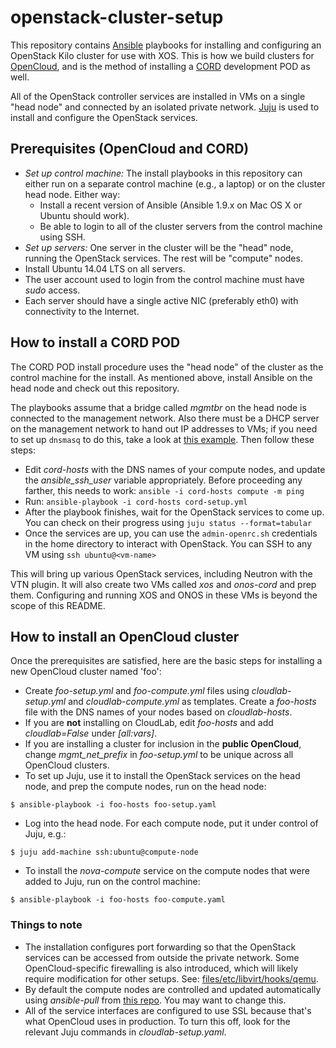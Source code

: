 # openstack-cluster-setup
This repository contains [Ansible](http://docs.ansible.com) playbooks for installing and configuring an OpenStack Kilo cluster
for use with XOS. This is how we build clusters for [OpenCloud](http://opencloud.us), and is the method of
installing a [CORD](http://cord.onosproject.org) development POD as well.

All of the OpenStack controller services are installed in VMs on a
single "head node" and connected by an isolated private network. [Juju](http://www.ubuntu.com/cloud/tools/juju) is used
to install and configure the OpenStack services.

## Prerequisites (OpenCloud and CORD)

* *Set up control machine:* The install playbooks in this repository can either run on a
  separate control machine (e.g., a laptop) or on the cluster head node.  Either way:
  * Install a recent version of Ansible (Ansible 1.9.x on Mac OS X or Ubuntu should work).
  * Be able to login to all of the cluster servers from the control machine using SSH.
* *Set up servers:* One server in the cluster will be the "head" node, running the OpenStack
  services.  The rest will be "compute" nodes.  
 * Install Ubuntu 14.04 LTS on all servers.
 * The user account used to login from the control machine must have *sudo* access.
 * Each server should have a single active NIC (preferably eth0) with connectivity to the
   Internet.

## How to install a CORD POD

The CORD POD install procedure uses the "head node" of the cluster as the control machine
for the install.  As mentioned above, install Ansible on the head node and check out this repository.

The playbooks assume that a bridge called *mgmtbr* on the head node is connected to the management
network.  Also there must be a DHCP server on the management network to hand out IP addresses
to VMs; if you need to set up `dnsmasq` to do this, take a look at [this example](files/etc/dnsmasq.d/cord).
Then follow these steps:

* Edit *cord-hosts* with the DNS names of your compute nodes, and update the *ansible_ssh_user* variable appropriately.
  Before proceeding any farther, this needs to work: `ansible -i cord-hosts compute -m ping`
* Run: `ansible-playbook -i cord-hosts cord-setup.yml`
* After the playbook finishes, wait for the OpenStack services to come up.  You can check on their progress
  using `juju status --format=tabular`
* Once the services are up, you can use the `admin-openrc.sh` credentials in the home directory to 
  interact with OpenStack.  You can SSH to any VM using `ssh ubuntu@<vm-name>`

This will bring up various OpenStack services, including Neutron with the VTN plugin.  It will also create
two VMs called *xos* and *onos-cord* and prep them. Configuring and running XOS and ONOS in these VMs is beyond
the scope of this README.

## How to install an OpenCloud cluster

Once the prerequisites are satisfied, here are the basic steps for installing a new OpenCloud cluster named 'foo':

* Create *foo-setup.yml* and *foo-compute.yml* files using *cloudlab-setup.yml* and *cloudlab-compute.yml* as templates.  Create a *foo-hosts* file with the DNS names of your nodes based on *cloudlab-hosts*.
* If you are **not** installing on CloudLab, edit *foo-hosts* and add *cloudlab=False*
under *[all:vars]*.  
* If you are installing a cluster for inclusion in the **public OpenCloud**, change *mgmt_net_prefix* in *foo-setup.yml* to be unique across all OpenCloud clusters.
* To set up Juju, use it to install the OpenStack services on the head node, and prep the compute nodes, run on the head node:
```
$ ansible-playbook -i foo-hosts foo-setup.yaml
```
* Log into the head node.  For each compute node, put it under control of Juju, e.g.:
```
$ juju add-machine ssh:ubuntu@compute-node
```
* To install the *nova-compute* service on the compute nodes that were added to Juju, run on the control machine:
```
$ ansible-playbook -i foo-hosts foo-compute.yaml
```

### Things to note

* The installation configures port forwarding so that the OpenStack services can be accessed from outside the private network. Some OpenCloud-specific firewalling is also introduced, which will likely require modification for other setups.  See: [files/etc/libvirt/hooks/qemu](https://github.com/andybavier/opencloud-cluster-setup/blob/master/files/etc/libvirt/hooks/qemu).
* By default the compute nodes are controlled and updated automatically using *ansible-pull* from [this repo](https://github.com/andybavier/opencloud-nova-compute-ansible).  You may want to change this.
* All of the service interfaces are configured to use SSL because that's what OpenCloud uses in production.  To turn this off, look for the relevant Juju commands in *cloudlab-setup.yaml*.

